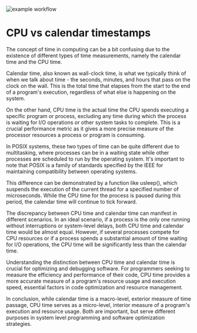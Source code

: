 ![example workflow](https://github.com/jakub-michalik/cpu-vs-calendar-timestamps/actions/workflows/cmake-multi-platform.yml/badge.svg)

# CPU vs calendar timestamps

The concept of time in computing can be a bit confusing due to the existence of different types of time measurements, namely the calendar time and the CPU time.

Calendar time, also known as wall-clock time, is what we typically think of when we talk about time - the seconds, minutes, and hours that pass on the clock on the wall. This is the total time that elapses from the start to the end of a program's execution, regardless of what else is happening on the system.

On the other hand, CPU time is the actual time the CPU spends executing a specific program or process, excluding any time during which the process is waiting for I/O operations or other system tasks to complete. This is a crucial performance metric as it gives a more precise measure of the processor resources a process or program is consuming.

In POSIX systems, these two types of time can be quite different due to multitasking, where processes can be in a waiting state while other processes are scheduled to run by the operating system. It's important to note that POSIX is a family of standards specified by the IEEE for maintaining compatibility between operating systems.

This difference can be demonstrated by a function like usleep(), which suspends the execution of the current thread for a specified number of microseconds. While the CPU time for the process is paused during this period, the calendar time will continue to tick forward. 

The discrepancy between CPU time and calendar time can manifest in different scenarios. In an ideal scenario, if a process is the only one running without interruptions or system-level delays, both CPU time and calendar time would be almost equal. However, if several processes compete for CPU resources or if a process spends a substantial amount of time waiting for I/O operations, the CPU time will be significantly less than the calendar time. 

Understanding the distinction between CPU time and calendar time is crucial for optimizing and debugging software. For programmers seeking to measure the efficiency and performance of their code, CPU time provides a more accurate measure of a program's resource usage and execution speed, essential factors in code optimization and resource management. 

In conclusion, while calendar time is a macro-level, exterior measure of time passage, CPU time serves as a micro-level, interior measure of a program's execution and resource usage. Both are important, but serve different purposes in system level programming and software optimization strategies.



